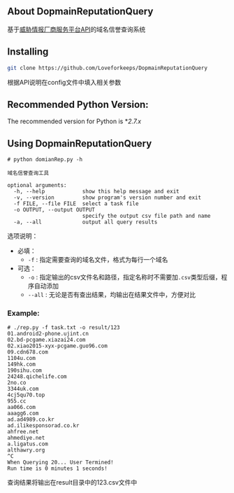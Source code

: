 ## About DopmainReputationQuery

基于[威胁情报厂商服务平台API]( https://redqueen.tj-un.comAPI)的域名信誉查询系统


## Installing

```bash
git clone https://github.com/Loveforkeeps/DopmainReputationQuery
```

根据API说明在config文件中填入相关参数



## Recommended Python Version:

The recommended version for Python is **2.7.x*



## Using DopmainReputationQuery

```shell
# python domianRep.py -h

域名信誉查询工具

optional arguments:
  -h, --help            show this help message and exit
  -v, --version         show program's version number and exit
  -f FILE, --file FILE  select a task file
  -o OUTPUT, --output OUTPUT
                        specify the output csv file path and name
  -a, --all             output all query results
```

选项说明：

* 必填：
  * `-f` : 指定需要查询的域名文件，格式为每行一个域名
* 可选：
  * `-o` : 指定输出的csv文件名和路径，指定名称时不需要加`.csv`类型后缀，程序自动添加
  * `--all` :  无论是否有查出结果，均输出在结果文件中，方便对比

### Example:

```
# ./rep.py -f task.txt -o result/123
01.android2-phone.ujint.cn
02.bd-pcgame.xiazai24.com
02.xiao2015-xyx-pcgame.guo96.com
09.cdn678.com
1104u.com
149hk.com
190sihu.com
24248.qichelife.com
2no.co
3344uk.com
4cj5qu70.top
955.cc
aa066.com
aaagg6.com
ad.ad4989.co.kr
ad.ilikesponsorad.co.kr
ahfree.net
ahmediye.net
a.ligatus.com
althawry.org
^C
When Querying 20... User Termined!
Run time is 0 minutes 1 seconds!

```

查询结果将输出在result目录中的123.csv文件中
